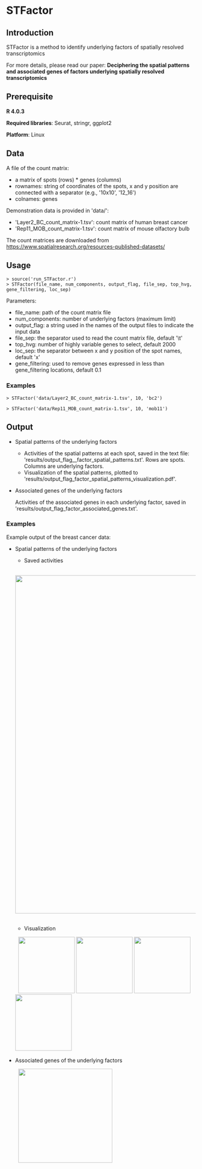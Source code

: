 # STFactor



## Introduction

STFactor is a method to identify underlying factors of spatially resolved transcriptomics

For more details, please read our paper: **Deciphering the spatial patterns and associated genes of factors underlying spatially resolved transcriptomics**


## Prerequisite
**R 4.0.3**

**Required libraries**: Seurat, stringr, ggplot2

**Platform**: Linux


## Data

A file of the count matrix:

  - a matrix of spots (rows) * genes (columns)
  - rownames: string of coordinates of the spots, x and y position are connected with a separator (e.g., '10x10', '12_16')
  - colnames: genes


Demonstration data is provided in 'data/':

  - 'Layer2_BC_count_matrix-1.tsv': count matrix of human breast cancer
  - 'Rep11_MOB_count_matrix-1.tsv': count matrix of mouse olfactory bulb

The count matrices are downloaded from https://www.spatialresearch.org/resources-published-datasets/


## Usage

```
> source('run_STFactor.r')
> STFactor(file_name, num_components, output_flag, file_sep, top_hvg, gene_filtering, loc_sep)
```

Parameters:
  - file_name: path of the count matrix file
  - num_components: number of underlying factors (maximum limit)
  - output_flag: a string used in the names of the output files to indicate the input data
  - file_sep: the separator used to read the count matrix file, default '\t'
  - top_hvg: number of highly variable genes to select, default 2000
  - loc_sep: the separator between x and y position of the spot names, default 'x'
  - gene_filtering: used to remove genes expressed in less than gene_filtering locations, default 0.1


### Examples

```
> STFactor('data/Layer2_BC_count_matrix-1.tsv', 10, 'bc2')
```

```
> STFactor('data/Rep11_MOB_count_matrix-1.tsv', 10, 'mob11')
```

## Output

  - Spatial patterns of the underlying factors
    - Activities of the spatial patterns at each spot, saved in the text file: 'results/output_flag__factor_spatial_patterns.txt'. Rows are spots. Columns are underlying factors.
    - Visualization of the spatial patterns, plotted to 'results/output_flag_factor_spatial_patterns_visualization.pdf'.

  - Associated genes of the underlying factors

      Activities of the associated genes in each underlying factor, saved in 'results/output_flag_factor_associated_genes.txt'.


### Examples

Example output of the breast cancer data:

  - Spatial patterns of the underlying factors
    - Saved activities
    
    &nbsp;
    <img src = "https://user-images.githubusercontent.com/57746198/176135276-a6ede201-e4bb-4322-9978-c7323a349e98.png" width = 900>
    &nbsp;
    
    
    - Visualization
    
    &nbsp;
    <img src = "https://user-images.githubusercontent.com/57746198/175618820-8a530f42-cb84-4e2d-bde3-0063508ac721.png" width = 150>
    <img src = "https://user-images.githubusercontent.com/57746198/175618859-7b65f740-7bbb-4008-8d7f-6c2f797a07c2.png" width = 150>
    <img src = "https://user-images.githubusercontent.com/57746198/175618885-91c96c89-426f-496d-8459-bfe6b09fe44c.png" width = 150>
    <img src = "https://user-images.githubusercontent.com/57746198/175618910-5f5ad6fc-0cb3-4477-957a-1296b7f5a425.png" width = 150>
    &nbsp;
    

  - Associated genes of the underlying factors

    &nbsp;
    <img src = "https://user-images.githubusercontent.com/57746198/176133810-074c0469-968a-45d6-86ee-33a5efc02f3c.png" width = 250>
    &nbsp;
